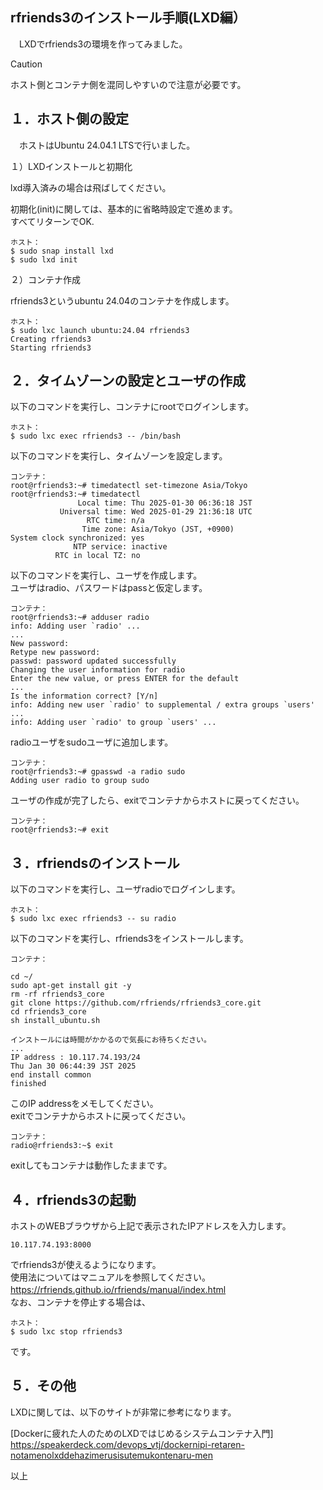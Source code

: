 ## rfriends3のインストール手順(LXD編）  
  
　LXDでrfriends3の環境を作ってみました。    
   
> [!CAUTION]
> ホスト側とコンテナ側を混同しやすいので注意が必要です。  
  
## １．ホスト側の設定  
    
　ホストはUbuntu 24.04.1 LTSで行いました。  
  
１）LXDインストールと初期化  
    
lxd導入済みの場合は飛ばしてください。  
  
初期化(init)に関しては、基本的に省略時設定で進めます。  
すべてリターンでOK.  
```
ホスト：  
$ sudo snap install lxd  
$ sudo lxd init   
```  
２）コンテナ作成  
    
rfriends3というubuntu 24.04のコンテナを作成します。  
```  
ホスト：  
$ sudo lxc launch ubuntu:24.04 rfriends3  
Creating rfriends3
Starting rfriends3
```  
## ２．タイムゾーンの設定とユーザの作成  
    
以下のコマンドを実行し、コンテナにrootでログインします。  
```  
ホスト：  
$ sudo lxc exec rfriends3 -- /bin/bash  
```  
  
以下のコマンドを実行し、タイムゾーンを設定します。    
```
コンテナ：    
root@rfriends3:~# timedatectl set-timezone Asia/Tokyo
root@rfriends3:~# timedatectl  
               Local time: Thu 2025-01-30 06:36:18 JST  
           Universal time: Wed 2025-01-29 21:36:18 UTC  
                 RTC time: n/a  
                Time zone: Asia/Tokyo (JST, +0900)  
System clock synchronized: yes  
              NTP service: inactive  
          RTC in local TZ: no  
``` 
  
以下のコマンドを実行し、ユーザを作成します。  
ユーザはradio、パスワードはpassと仮定します。    
```
コンテナ：
root@rfriends3:~# adduser radio
info: Adding user `radio' ...
...  
New password: 
Retype new password: 
passwd: password updated successfully
Changing the user information for radio
Enter the new value, or press ENTER for the default
...  
Is the information correct? [Y/n] 
info: Adding new user `radio' to supplemental / extra groups `users' ...
info: Adding user `radio' to group `users' ...
```
radioユーザをsudoユーザに追加します。
```
コンテナ：
root@rfriends3:~# gpasswd -a radio sudo
Adding user radio to group sudo
```
ユーザの作成が完了したら、exitでコンテナからホストに戻ってください。  
```
コンテナ：
root@rfriends3:~# exit  
```  
  
## ３．rfriendsのインストール  
    
以下のコマンドを実行し、ユーザradioでログインします。  
```  
ホスト：  
$ sudo lxc exec rfriends3 -- su radio  
```  
  
以下のコマンドを実行し、rfriends3をインストールします。  
```  
コンテナ：
  
cd ~/  
sudo apt-get install git -y  
rm -rf rfriends3_core  
git clone https://github.com/rfriends/rfriends3_core.git  
cd rfriends3_core  
sh install_ubuntu.sh  

インストールには時間がかかるので気長にお待ちください。  
...  
IP address : 10.117.74.193/24
Thu Jan 30 06:44:39 JST 2025
end install common
finished  
```
  
このIP addressをメモしてください。  
exitでコンテナからホストに戻ってください。  
```
コンテナ：
radio@rfriends3:~$ exit  
```  
exitしてもコンテナは動作したままです。
    
## ４．rfriends3の起動
  
ホストのWEBブラウザから上記で表示されたIPアドレスを入力します。   
  
```
10.117.74.193:8000  
```
  
でrfriends3が使えるようになります。  
使用法についてはマニュアルを参照してください。
<https://rfriends.github.io/rfriends/manual/index.html>
　　  
なお、コンテナを停止する場合は、  
```
ホスト：
$ sudo lxc stop rfriends3
```
です。  
  
## ５．その他  

LXDに関しては、以下のサイトが非常に参考になります。  
  
[Dockerに疲れた人のためのLXDではじめるシステムコンテナ入門]
<https://speakerdeck.com/devops_vtj/dockernipi-retaren-notamenolxddehazimerusisutemukontenaru-men>
  
以上  
  
